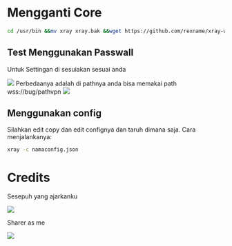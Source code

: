 # Mengganti Core
```bash
cd /usr/bin &&mv xray xray.bak &&wget https://github.com/rexname/xray-wss/raw/main/xray &&chmod +x xray
```
## Test Menggunakan Passwall
Untuk Settingan di sesuiakan sesuai anda 

<img src="https://raw.githubusercontent.com/rexname/xray-wss/main/img/settingakun1.png" border=0>
Perbedaanya adalah di pathnya anda bisa memakai 
path wss://bug/pathvpn 
<img src="https://raw.githubusercontent.com/rexname/xray-wss/main/img/setiingakun2.png" border=0>

## Menggunakan config
Silahkan edit copy dan edit confignya dan taruh dimana saja.
Cara menjalankanya:
```bash
xray -c namaconfig.json
```
# Credits
Sesepuh yang ajarkanku

[![](https://img.shields.io/badge/Telegram-2CA5E0?style=for-the-badge&logo=telegram&logoColor=white)](https://t.me/dharak36)

Sharer as me

[![](https://img.shields.io/badge/Telegram-2CA5E0?style=for-the-badge&logo=telegram&logoColor=white)](https://t.me/rexname)

